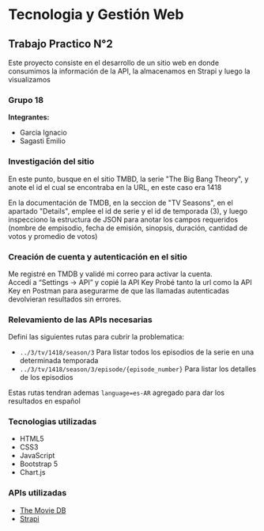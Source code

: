 # Tecnologia y Gestión Web

## Trabajo Practico N°2

Este proyecto consiste en el desarrollo de un sitio web en donde consumimos la información de la API, la almacenamos en Strapi y luego la visualizamos

### Grupo 18

**Integrantes:**
- Garcia Ignacio
- Sagasti Emilio

### Investigación del sitio

En este punto, busque en el sitio TMBD, la serie "The Big Bang Theory", y anote el id el cual se encontraba en la URL, en este caso era 1418

En la documentación de TMDB, en la seccion de "TV Seasons", en el apartado "Details", emplee el id de serie y el id de temporada (3), y luego inspecciono la estructura de JSON para anotar los campos requeridos (nombre de empisodio, fecha de emisión, sinopsis, duración, cantidad de votos y promedio de votos)

### Creación de cuenta y autenticación en el sitio

Me registré en TMDB y validé mi correo para activar la cuenta.  
Accedí a “Settings → API” y copié la API Key
Probé tanto la url como la API Key en Postman para asegurarme de que las llamadas autenticadas devolvieran resultados sin errores.

### Relevamiento de las APIs necesarias

Defini las siguientes rutas para cubrir la problematica:

- `../3/tv/1418/season/3` Para listar todos los episodios de la serie en una determinada temporada
- `../3/tv/1418/season/3/episode/{episode_number}` Para listar los detalles de los episodios

Estas rutas tendran ademas `language=es-AR` agregado para dar los resultados en español

### Tecnologias utilizadas

- HTML5
- CSS3
- JavaScript
- Bootstrap 5
- Chart.js

### APIs utilizadas

- [The Movie DB](https://api.themoviedb.org)
- [Strapi](https://gestionweb.frlp.utn.edu.ar)